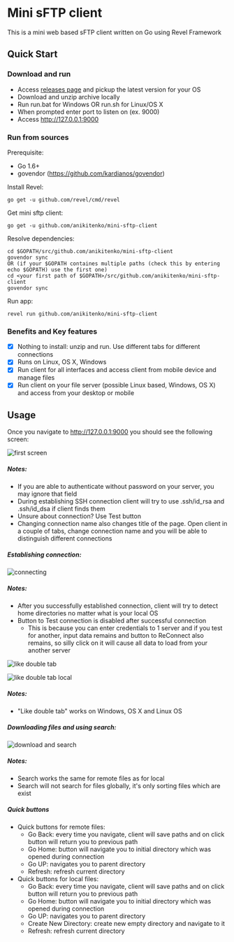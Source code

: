 # Mini sFTP client

This is a mini web based sFTP client written on Go using Revel Framework

## Quick Start

### Download and run

* Access [releases page](https://github.com/anikitenko/mini-sftp-client/releases)
and pickup the latest version for your OS
* Download and unzip archive locally
* Run run.bat for Windows OR run.sh for Linux/OS X
* When prompted enter port to listen on (ex. 9000)
* Access http://127.0.0.1:9000

### Run from sources

Prerequisite:

* Go 1.6+
* govendor (https://github.com/kardianos/govendor)

Install Revel:

    go get -u github.com/revel/cmd/revel

Get mini sftp client:

    go get -u github.com/anikitenko/mini-sftp-client
    
Resolve dependencies:

    cd $GOPATH/src/github.com/anikitenko/mini-sftp-client
    govendor sync
    OR (if your $GOPATH containes multiple paths (check this by entering echo $GOPATH) use the first one)
    cd <your first path of $GOPATH>/src/github.com/anikitenko/mini-sftp-client
    govendor sync
    
Run app:

    revel run github.com/anikitenko/mini-sftp-client
    
### Benefits and Key features
- [x] Nothing to install: unzip and run. Use different tabs for different connections
- [x] Runs on Linux, OS X, Windows
- [x] Run client for all interfaces and access client from mobile device and manage files
- [x] Run client on your file server (possible Linux based, Windows, OS X) and access from your desktop or mobile 
    
## Usage

Once you navigate to http://127.0.0.1:9000 you should see the following screen:

![first screen](https://github.com/anikitenko/mini-sftp-client/blob/master/doc-images/first-screen.png)

##### Notes:
* If you are able to authenticate without password on your server, you may ignore that field
* During establishing SSH connection client will try to use .ssh/id_rsa and .ssh/id_dsa if client finds them
* Unsure about connection? Use Test button
* Changing connection name also changes title of the page. 
Open client in a couple of tabs, change connection name and 
you will be able to distinguish different connections

##### Establishing connection:

![connecting](https://github.com/anikitenko/mini-sftp-client/blob/master/doc-images/connecting.png)

##### Notes:
* After you successfully established connection, client will try to detect home directories no matter what is your local OS
* Button to Test connection is disabled after successful connection
    * This is because you can enter credentials to 1 server and if you test 
    for another, input data remains and button to ReConnect also remains,
     so silly click on it will cause all data to load from your another server
    
![like double tab](https://github.com/anikitenko/mini-sftp-client/blob/master/doc-images/like-double-tab.gif)


![like double tab local](https://github.com/anikitenko/mini-sftp-client/blob/master/doc-images/like-double-tab-local.gif)

##### Notes:
* "Like double tab" works on Windows, OS X and Linux OS

##### Downloading files and using search:

![download and search](https://github.com/anikitenko/mini-sftp-client/blob/master/doc-images/download-search.gif)

##### Notes:
* Search works the same for remote files as for local
* Search will not search for files globally, it's only sorting files which are exist

##### Quick buttons
* Quick buttons for remote files:
    * Go Back: every time you navigate, client will save paths and on click button will return you to previous path
    * Go Home: button will navigate you to initial directory which was opened during connection
    * Go UP: navigates you to parent directory
    * Refresh: refresh current directory
* Quick buttons for local files:
    * Go Back: every time you navigate, client will save paths and on click button will return you to previous path
    * Go Home: button will navigate you to initial directory which was opened during connection
    * Go UP: navigates you to parent directory
    * Create New Directory: create new empty directory and navigate to it
    * Refresh: refresh current directory

